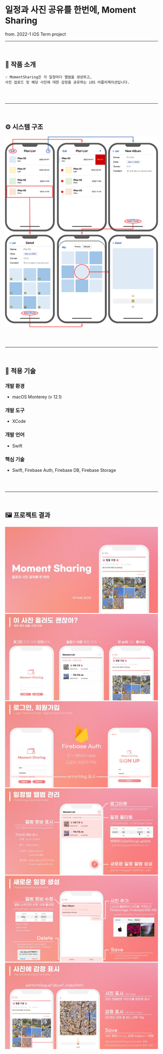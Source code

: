 # 일정과 사진 공유를 한번에, Moment Sharing
from. 2022-1 iOS Term project


---
<br/>

## 📌 작품 소개

```
💡 MomentSharing은 각 일정마다 앨범을 생성하고,
사진 업로드 및 해당 사진에 대한 감정을 공유하는 iOS 어플리케이션입니다.
```

<br/>
<br/>

---

<br/>

## ⚙️ 시스템 구조

![sysarch](presentation/sysArch.png)

<br/>
<br/>

---

<br/>

## 🔧 적용 기술

### 개발 환경

- macOS Monterey (v 12.1)

### 개발 도구

- XCode

### 개발 언어

- Swift

### 핵심 기술

- Swift, Firebase Auth, Firebase DB, Firebase Storage

<br/>
<br/>

---

<br/>

## 🖼 프로젝트 결과

![present_01](presentation/present_01.jpg)
![present_02](presentation/present_02.jpg)
![present_03](presentation/present_03.jpg)
![present_04](presentation/present_04.jpg)
![present_05](presentation/present_05.jpg)
![present_06](presentation/present_06.jpg)
